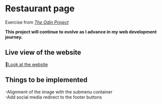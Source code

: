 # Restaurant page
Exercise from [_The Odin Project_](https://www.theodinproject.com/lessons/node-path-javascript-restaurant-page)

**This project will continue to evolve as I advance in my web development journey.**

## Live view of the website

🔗[Look at the website](https://raw.githack.com/Francois-T9/restaurant-page/gh-pages/index.html)

## Things to be implemented
-Alignment of the image with the submenu container </br>
-Add social media redirect to the footer buttons


